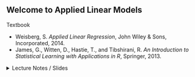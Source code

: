 ## Welcome to Applied Linear Models

Textbook 
 - Weisberg, S. *Applied Linear Regression*, John Wiley & Sons, Incorporated, 2014. 
 - James, G., Witten, D., Hastie, T., and Tibshirani, R. *An Introduction to Statistical Learning with Applications in R*, Springer, 2013.

<details>
<summary>Lecture Notes / Slides</summary>

* [00 - Linear Models Intro](/00_LinearModels_Intro.html) 
* [01 - Introduction to R](/01_Introduction_to_R.nb.html) 
* [02 - Summary Graphs](/02_SummaryGraphs.html) 
* [03 - Residual Sum of Squares](/03_RSS.html) 
* [04 - Ordinary Least Squares & Variance](/04_LeastSquares_Variance.html)
* [05 - LSE Estimates](/05_PropertiesOf_LSEstimates.html)
* [06 - Confidence Intervals](/06_ConfidenceIntervals_tTest.html)
* [07 - CI and PI](/07_CI_PredictionIntervals.html)
* [08 - R2](/08_R2_Residuals.html)
* [09 - MLR & AV Plots ](/09_MLR_AVPlots.html)
</details>

